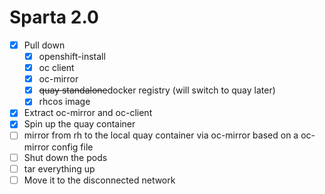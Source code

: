 # Sparta 2.0

* [x] Pull down
    * [x] openshift-install
    * [x] oc client
    * [x] oc-mirror
    * [x] <s>quay standalone</s>docker registry (will switch to quay later)
    * [x] rhcos image
* [x] Extract oc-mirror and oc-client
* [x] Spin up the quay container
* [ ] mirror from rh to the local quay container via oc-mirror based on a oc-mirror config file
* [ ] Shut down the pods
* [ ] tar everything up
* [ ] Move it to the disconnected network
